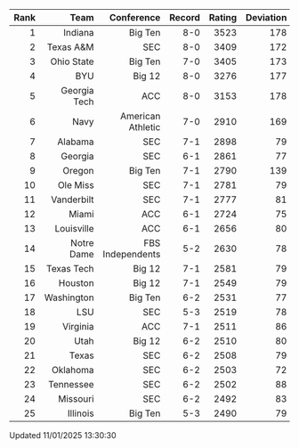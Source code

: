 | Rank  | Team                 | Conference           | Record   | Rating | Deviation |
| ---:  | ---:                 | ---:                 | ---:     | ---:   | ---:      |
| 1     | Indiana              | Big Ten              | 8-0      | 3523   | 178       |
| 2     | Texas A&M            | SEC                  | 8-0      | 3409   | 172       |
| 3     | Ohio State           | Big Ten              | 7-0      | 3405   | 173       |
| 4     | BYU                  | Big 12               | 8-0      | 3276   | 177       |
| 5     | Georgia Tech         | ACC                  | 8-0      | 3153   | 178       |
| 6     | Navy                 | American Athletic    | 7-0      | 2910   | 169       |
| 7     | Alabama              | SEC                  | 7-1      | 2898   | 79        |
| 8     | Georgia              | SEC                  | 6-1      | 2861   | 77        |
| 9     | Oregon               | Big Ten              | 7-1      | 2790   | 139       |
| 10    | Ole Miss             | SEC                  | 7-1      | 2781   | 79        |
| 11    | Vanderbilt           | SEC                  | 7-1      | 2777   | 81        |
| 12    | Miami                | ACC                  | 6-1      | 2724   | 75        |
| 13    | Louisville           | ACC                  | 6-1      | 2656   | 80        |
| 14    | Notre Dame           | FBS Independents     | 5-2      | 2630   | 78        |
| 15    | Texas Tech           | Big 12               | 7-1      | 2581   | 79        |
| 16    | Houston              | Big 12               | 7-1      | 2549   | 79        |
| 17    | Washington           | Big Ten              | 6-2      | 2531   | 77        |
| 18    | LSU                  | SEC                  | 5-3      | 2519   | 78        |
| 19    | Virginia             | ACC                  | 7-1      | 2511   | 86        |
| 20    | Utah                 | Big 12               | 6-2      | 2510   | 80        |
| 21    | Texas                | SEC                  | 6-2      | 2508   | 79        |
| 22    | Oklahoma             | SEC                  | 6-2      | 2503   | 72        |
| 23    | Tennessee            | SEC                  | 6-2      | 2502   | 88        |
| 24    | Missouri             | SEC                  | 6-2      | 2492   | 83        |
| 25    | Illinois             | Big Ten              | 5-3      | 2490   | 79        |

Updated 11/01/2025 13:30:30
